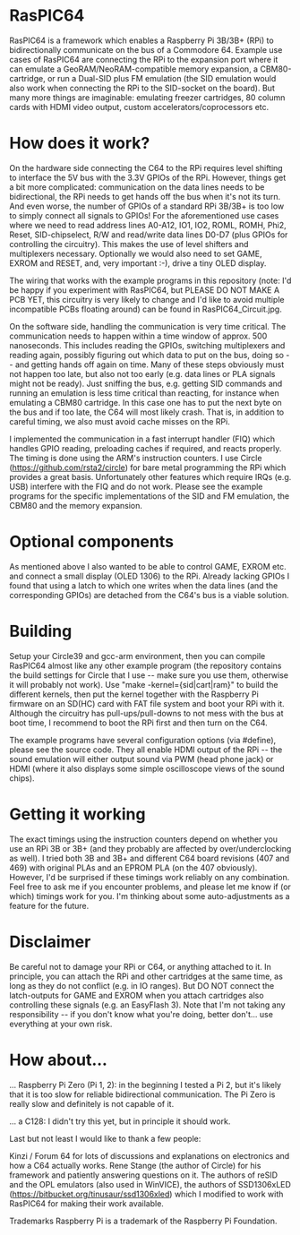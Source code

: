 # RasPIC64

RasPIC64 is a framework which enables a Raspberry Pi 3B/3B+ (RPi) to bidirectionally communicate on the bus of a Commodore 64. Example use cases of RasPIC64 are connecting the RPi to the expansion port where it can emulate a GeoRAM/NeoRAM-compatible memory expansion, a CBM80-cartridge, or run a Dual-SID plus FM emulation (the SID emulation would also work when connecting the RPi to the SID-socket on the board). But many more things are imaginable: emulating freezer cartridges, 80 column cards with HDMI video output, custom accelerators/coprocessors etc. 

# How does it work?

On the hardware side connecting the C64 to the RPi requires level shifting to interface the 5V bus with the 3.3V GPIOs of the RPi. However, things get a bit more complicated: communication on the data lines needs to be bidirectional, the RPi needs to get hands off the bus when it's not its turn. And even worse, the number of GPIOs of a standard RPi 3B/3B+ is too low to simply connect all signals to GPIOs! For the aforementioned use cases where we need to read address lines A0-A12, IO1, IO2, ROML, ROMH, Phi2, Reset, SID-chipselect, R/W and read/write data lines D0-D7 (plus GPIOs for controlling the circuitry). This makes the use of level shifters and multiplexers necessary. Optionally we would also need to set GAME, EXROM and RESET, and, very important :-), drive a tiny OLED display.

The wiring that works with the example programs in this repository (note: I'd be happy if you experiment with RasPIC64, but PLEASE DO NOT MAKE A PCB YET, this circuitry is very likely to change and I'd like to avoid multiple incompatible PCBs floating around) can be found in RasPIC64_Circuit.jpg.

On the software side, handling the communication is very time critical. The communication needs to happen within a time window of approx. 500 nanoseconds. This includes reading the GPIOs, switching multiplexers and reading again, possibly figuring out which data to put on the bus, doing so -- and getting hands off again on time. Many of these steps obviously must not happen too late, but also not too early (e.g. data lines or PLA signals might not be ready). Just sniffing the bus, e.g. getting SID commands and running an emulation is less time critical than reacting, for instance when emulating a CBM80 cartridge. In this case one has to put the next byte on the bus and if too late, the C64 will most likely crash. That is, in addition to careful timing, we also must avoid cache misses on the RPi. 

I implemented the communication in a fast interrupt handler (FIQ) which handles GPIO reading, preloading caches if required, and reacts properly. The timing is done using the ARM's instruction counters. I use Circle (https://github.com/rsta2/circle) for bare metal programming the RPi which provides a great basis. Unfortunately other features which require IRQs (e.g. USB) interfere with the FIQ and do not work. Please see the example programs for the specific implementations of the SID and FM emulation, the CBM80 and the memory expansion.

# Optional components

As mentioned above I also wanted to be able to control GAME, EXROM etc. and connect a small display (OLED 1306) to the RPi. Already lacking GPIOs I found that using a latch to which one writes when the data lines (and the corresponding GPIOs) are detached from the C64's bus is a viable solution.


# Building

Setup your Circle39 and gcc-arm environment, then you can compile RasPIC64 almost like any other example program (the repository contains the build settings for Circle that I use -- make sure you use them, otherwise it will probably not work). Use "make -kernel={sid|cart|ram}" to build the different kernels, then put the kernel together with the Raspberry Pi firmware on an SD(HC) card with FAT file system and boot your RPi with it. Although the circuitry has pull-ups/pull-downs to not mess with the bus at boot time, I recommend to boot the RPi first and then turn on the C64.

The example programs have several configuration options (via #define), please see the source code. They all enable HDMI output of the RPi -- the sound emulation will either output sound via PWM (head phone jack) or HDMI (where it also displays some simple oscilloscope views of the sound chips).

# Getting it working

The exact timings using the instruction counters depend on whether you use an RPi 3B or 3B+ (and they probably are affected by over/underclocking as well). I tried both 3B and 3B+ and different C64 board revisions (407 and 469) with original PLAs and an EPROM PLA (on the 407 obviously). However, I'd be surprised if these timings work reliably on any combination. Feel free to ask me if you encounter problems, and please let me know if (or which) timings work for you. I'm thinking about some auto-adjustments as a feature for the future.


# Disclaimer

Be careful not to damage your RPi or C64, or anything attached to it. In principle, you can attach the RPi and other cartridges at the same time, as long as they do not conflict (e.g. in IO ranges). But DO NOT connect the latch-outputs for GAME and EXROM when you attach cartridges also controlling these signals (e.g. an EasyFlash 3). Note that I'm not taking any responsibility -- if you don't know what you're doing, better don't... use everything at your own risk.

# How about...

... Raspberry Pi Zero (Pi 1, 2): in the beginning I tested a Pi 2, but it's likely that it is too slow for reliable bidirectional communication. The Pi Zero is really slow and definitely is not capable of it.

... a C128: I didn't try this yet, but in principle it should work.


Last but not least I would like to thank a few people:

Kinzi / Forum 64 for lots of discussions and explanations on electronics and how a C64 actually works.
Rene Stange (the author of Circle) for his framework and patiently answering questions on it.
The authors of reSID and the OPL emulators (also used in WinVICE), the authors of SSD1306xLED  (https://bitbucket.org/tinusaur/ssd1306xled) which I modified to work with RasPIC64 for making their work available.


Trademarks
Raspberry Pi is a trademark of the Raspberry Pi Foundation.
